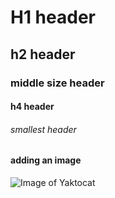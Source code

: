 # H1 header
## h2 header
### middle size header
#### h4 header
###### smallest header

#### adding an image
![Image of Yaktocat](https://octodex.github.com/images/yaktocat.png)
